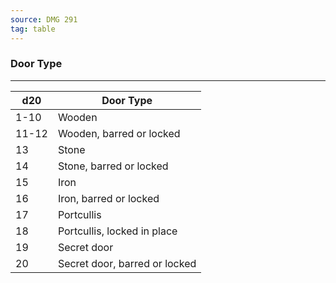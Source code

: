 ```yaml
---
source: DMG 291
tag: table
---
```


### Door Type
---
|d20|Door Type|
|----|------------|
|1-10|Wooden|
|11-12|Wooden, barred or locked|
|13|Stone|
|14|Stone, barred or locked|
|15|Iron|
|16|Iron, barred or locked|
|17|Portcullis|
|18|Portcullis, locked in place|
|19|Secret door|
|20|Secret door, barred or locked|
